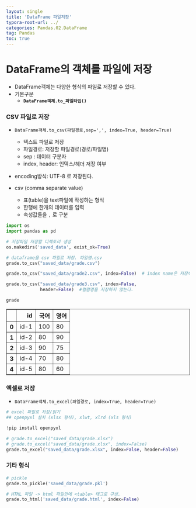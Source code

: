 ```yaml
---
layout: single
title: 'DataFrame 파일저장'
typora-root-url: ../
categories: Pandas.02.DataFrame
tag: Pandas
toc: true
---
```


# DataFrame의 객체를 파일에 저장

- DataFrame객체는 다양한 형식의 파일로 저장할 수 있다.
- 기본구문
    - **`DataFrame객체.to_파일타입()`**

### CSV 파일로 저장
- `DataFrame객체.to_csv(파일경로,sep=',', index=True, header=True)`
    - 텍스트 파일로 저장
    - 파일경로: 저장할 파일경로(경로/파일명)
    - sep : 데이터 구분자
    - index, header: 인덱스/헤더 저장 여부
- encoding방식: UTF-8 로 저장된다.

- csv (comma separate value)
    - 표(table)을 text파일에 작성하는 형식
    - 한행에 한개의 데이터를 입력
    - 속성값들을 `,` 로 구분

```python
import os
import pandas as pd

# 저장파일 저장할 디렉토리 생성
os.makedirs('saved_data', exist_ok=True)
```


```python
# dataframe을 csv 파일로 저장. 파일명.csv
grade.to_csv("saved_data/grade.csv")
```


```python
grade.to_csv("saved_data/grade2.csv", index=False)  # index name은 저장하지 않기.(자동증가값일 경우 저장하지 않는다.)
```


```python
grade.to_csv("saved_data/grade3.csv", index=False, 
             header=False)  #컬럼명을 저장하지 않는다.
```


```python
grade
```




<div>
<style scoped>
    .dataframe tbody tr th:only-of-type {
        vertical-align: middle;
    }

    .dataframe tbody tr th {
        vertical-align: top;
    }
    
    .dataframe thead th {
        text-align: right;
    }
</style>
<table border="1" class="dataframe">
  <thead>
    <tr style="text-align: right;">
      <th></th>
      <th>id</th>
      <th>국어</th>
      <th>영어</th>
    </tr>
  </thead>
  <tbody>
    <tr>
      <th>0</th>
      <td>id-1</td>
      <td>100</td>
      <td>80</td>
    </tr>
    <tr>
      <th>1</th>
      <td>id-2</td>
      <td>80</td>
      <td>90</td>
    </tr>
    <tr>
      <th>2</th>
      <td>id-3</td>
      <td>90</td>
      <td>75</td>
    </tr>
    <tr>
      <th>3</th>
      <td>id-4</td>
      <td>70</td>
      <td>80</td>
    </tr>
    <tr>
      <th>4</th>
      <td>id-5</td>
      <td>80</td>
      <td>60</td>
    </tr>
  </tbody>
</table>
</div>



### 엑셀로 저장
- `DataFrame객체.to_excel(파일경로, index=True, header=True)`


```python
# excel 파일로 저장/읽기 
## openpyxl 설치 (xlsx 형식), xlwt, xlrd (xls 형식)
```


```python
!pip install openpyxl
```

```python
# grade.to_excel("saved_data/grade.xlsx")
# grade.to_excel("saved_data/grade.xlsx", index=False)
grade.to_excel("saved_data/grade.xlsx", index=False, header=False)
```

### 기타 형식


```python
# pickle
grade.to_pickle('saved_data/grade.pkl')
```


```python
# HTML 파일 -> html 파일안에 <table> 태그로 구성.
grade.to_html('saved_data/grade.html', index=False)
```

